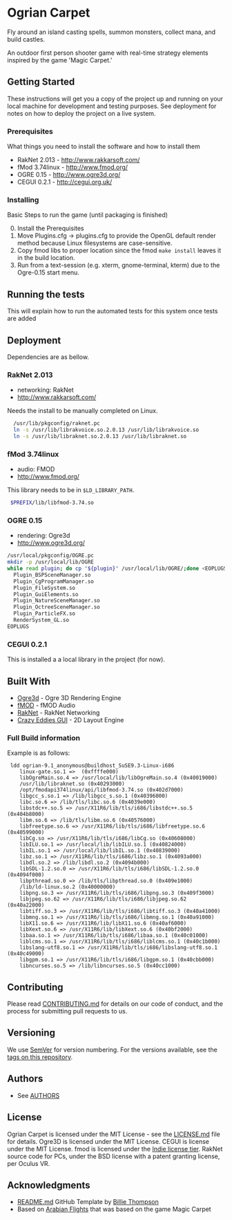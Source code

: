 # Ogrian Carpet

 Fly around an island casting spells, summon monsters, collect mana, and build castles.

 An outdoor first person shooter game with real-time strategy elements inspired by the game 'Magic Carpet.'

## Getting Started

These instructions will get you a copy of the project up and running on your local machine for development and testing purposes. See deployment for notes on how to deploy the project on a live system.

### Prerequisites

What things you need to install the software and how to install them

* RakNet 2.013 - http://www.rakkarsoft.com/
* fMod 3.74linux - http://www.fmod.org/
* OGRE 0.15 - http://www.ogre3d.org/
* CEGUI 0.2.1 - http://cegui.org.uk/

### Installing

Basic Steps to run the game (until packaging is finished)

  0. Install the Prerequisites
  1. Move Plugins.cfg -> plugins.cfg to provide the OpenGL default render method because Linux filesystems are case-sensitive.
  2. Copy fmod libs to proper location since the fmod `make install` leaves it in the build location.
  3. Run from a text-session (e.g. xterm, gnome-terminal, kterm) due to the Ogre-0.15 start menu.

## Running the tests

This will explain how to run the automated tests for this system once tests are added

## Deployment

Dependencies are as bellow.

### RakNet 2.013
*  networking: RakNet
* http://www.rakkarsoft.com/

Needs the install to be manually completed on Linux.

```bash
  /usr/lib/pkgconfig/raknet.pc
  ln -s /usr/lib/librakvoice.so.2.0.13 /usr/lib/librakvoice.so
  ln -s /usr/lib/libraknet.so.2.0.13 /usr/lib/libraknet.so
```

### fMod 3.74linux
 * audio: FMOD
 * http://www.fmod.org/

This library needs to be in `$LD_LIBRARY_PATH`.

```bash
 $PREFIX/lib/libfmod-3.74.so
```

### OGRE 0.15
* rendering: Ogre3d
* http://www.ogre3d.org/

```bash
/usr/local/pkgconfig/OGRE.pc
mkdir -p /usr/local/lib/OGRE
while read plugin; do cp "${plugin}" /usr/local/lib/OGRE/;done <EOPLUGS
  Plugin_BSPSceneManager.so
  Plugin_CgProgramManager.so
  Plugin_FileSystem.so
  Plugin_GuiElements.so
  Plugin_NatureSceneManager.so
  Plugin_OctreeSceneManager.so
  Plugin_ParticleFX.so
  RenderSystem_GL.so
EOPLUGS
```

### CEGUI 0.2.1

This is installed a a local library in the project (for now).

## Built With

* [Ogre3d](http://www.ogre3d.org/) - Ogre 3D Rendering Engine
* [fMOD](http://www.fmod.org/) - fMOD Audio
* [RakNet](http://www.rakkarsoft.com/) - RakNet Networking
* [Crazy Eddies GUI](http://cegui.org.uk/) - 2D Layout Engine

### Full Build information

Example is as follows:
```
 ldd ogrian-9.1_anonymous@buildhost_SuSE9.3-Linux-i686
	linux-gate.so.1 =>  (0xffffe000)
	libOgreMain.so.4 => /usr/local/lib/libOgreMain.so.4 (0x40019000)
	/usr/lib/libraknet.so (0x40293000)
	/opt/fmodapi374linux/api/libfmod-3.74.so (0x402d7000)
	libgcc_s.so.1 => /lib/libgcc_s.so.1 (0x40396000)
	libc.so.6 => /lib/tls/libc.so.6 (0x4039e000)
	libstdc++.so.5 => /usr/X11R6/lib/tls/i686/libstdc++.so.5 (0x404b8000)
	libm.so.6 => /lib/tls/libm.so.6 (0x40576000)
	libfreetype.so.6 => /usr/X11R6/lib/tls/i686/libfreetype.so.6 (0x40599000)
	libCg.so => /usr/X11R6/lib/tls/i686/libCg.so (0x40608000)
	libILU.so.1 => /usr/local/lib/libILU.so.1 (0x40824000)
	libIL.so.1 => /usr/local/lib/libIL.so.1 (0x40839000)
	libz.so.1 => /usr/X11R6/lib/tls/i686/libz.so.1 (0x4093a000)
	libdl.so.2 => /lib/libdl.so.2 (0x4094b000)
	libSDL-1.2.so.0 => /usr/X11R6/lib/tls/i686/libSDL-1.2.so.0 (0x4094f000)
	libpthread.so.0 => /lib/tls/libpthread.so.0 (0x409e1000)
	/lib/ld-linux.so.2 (0x40000000)
	libpng.so.3 => /usr/X11R6/lib/tls/i686/libpng.so.3 (0x409f3000)
	libjpeg.so.62 => /usr/X11R6/lib/tls/i686/libjpeg.so.62 (0x40a22000)
	libtiff.so.3 => /usr/X11R6/lib/tls/i686/libtiff.so.3 (0x40a41000)
	libmng.so.1 => /usr/X11R6/lib/tls/i686/libmng.so.1 (0x40a91000)
	libX11.so.6 => /usr/X11R6/lib/libX11.so.6 (0x40af6000)
	libXext.so.6 => /usr/X11R6/lib/libXext.so.6 (0x40bf2000)
	libaa.so.1 => /usr/X11R6/lib/tls/i686/libaa.so.1 (0x40c01000)
	liblcms.so.1 => /usr/X11R6/lib/tls/i686/liblcms.so.1 (0x40c1b000)
	libslang-utf8.so.1 => /usr/X11R6/lib/tls/i686/libslang-utf8.so.1 (0x40c49000)
	libgpm.so.1 => /usr/X11R6/lib/tls/i686/libgpm.so.1 (0x40cbb000)
	libncurses.so.5 => /lib/libncurses.so.5 (0x40cc1000)
```

## Contributing

Please read [CONTRIBUTING.md](https://github.com/waveclaw/ogrian-carpet/CONTRIBUTING.md) for details on our code of conduct, and the process for submitting pull requests to us.

## Versioning

We use [SemVer](http://semver.org/) for version numbering. For the versions available, see the [tags on this repository](https://github.com/waveclaw/ogrian-carpet/tags).

## Authors

* See [AUTHORS](https://github.com/waveclaw/ogrian-carpet/AUTHORS)

## License

Ogrian Carpet is licensed under the MIT License - see the [LICENSE.md](LICENSE.md) file for details.
Ogre3D is licensed under the MIT License.
CEGUI is license under the MIT License.
fmod is licensed under the [Indie license tier](https://www.fmod.com/licensing).
RakNet source code for PCs, under the BSD license with a patent granting license, per Oculus VR.

## Acknowledgments

* [README.md](https://gist.github.com/PurpleBooth/109311bb0361f32d87a2) GitHub Template by [Billie Thompson](https://github.com/PurpleBooth)
* Based on [Arabian Flights](https://sourceforge.net/projects/arabian/) that was based on the game Magic Carpet
